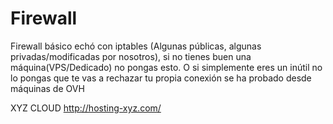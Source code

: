 # Firewall
Firewall básico echó con iptables (Algunas públicas, algunas privadas/modificadas por nosotros), si no tienes buen una máquina(VPS/Dedicado) no pongas esto. O si simplemente eres un inútil no lo pongas que te vas a rechazar tu propia conexión se ha probado desde máquinas de OVH



XYZ CLOUD
http://hosting-xyz.com/
